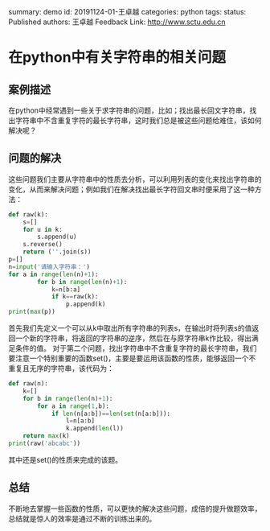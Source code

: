summary: demo
id: 20191124-01-王卓越
categories: python
tags: 
status: Published 
authors: 王卓越
Feedback Link: http://www.sctu.edu.cn

# 在python中有关字符串的相关问题
## 案例描述
在python中经常遇到一些关于求字符串的问题，比如；找出最长回文字符串，找出字符串中不含重复字符的最长字符串，这时我们总是被这些问题给难住，该如何解决呢？
## 问题的解决
这些问题我们主要从字符串中的性质去分析，可以利用列表的变化来找出字符串的变化，从而来解决问题；例如我们在解决找出最长字符回文串时便采用了这一种方法：
```python
def raw(k):
    s=[]
    for u in k:
        s.append(u)              
    s.reverse()
    return (''.join(s))
p=[]
n=input('请输入字符串：')
for a in range(len(n)+1):
        for b in range(len(n)+1):
            k=n[b:a]
            if k==raw(k):
                p.append(k)
print(max(p))
```
首先我们先定义一个可以从k中取出所有字符串的列表s，在输出时将列表s的值返回一个新的字符串，将返回的字符串的逆序，然后在与原字符串k作比较，得出满足条件的值。
  对于第二个问题，找出字符串中不含重复字符的最长字符串，我们要注意一个特别重要的函数set()，主要是要运用该函数的性质，能够返回一个不重复且无序的字符串，该代码为：
```python
def raw(n):
    k=[]
    for b in range(len(n)+1):
        for a in range(1,b):
            if len(n[a:b])==len(set(n[a:b])):
                l=n[a:b]
                k.append(len(l))         
    return max(k)
print(raw('abcabc'))
```
其中还是set()的性质来完成的该题。
## 总结
不断地去掌握一些函数的性质，可以更快的解决这些问题，成倍的提升做题效率，总结就是惊人的效率是通过不断的训练出来的。

